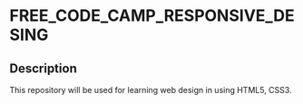 # FREE_CODE_CAMP_RESPONSIVE_DESING

## Description
This repository will be used for learning web design in using HTML5, CSS3.